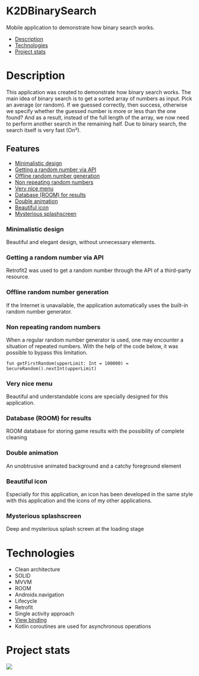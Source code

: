 # K2DBinarySearch
Mobile application to demonstrate how binary search works.

- [Description](#description)
- [Technologies](#technology)
- [Project stats](#project_stats)

# Description
This application was created to demonstrate how binary search works. The main idea of binary search is to get a sorted array of numbers as input. Pick an average (or random). If we guessed correctly, then success, otherwise we specify whether the guessed number is more or less than the one found? And as a result, instead of the full length of the array, we now need to perform another search in the remaining half. Due to binary search, the search itself is very fast (On²).

## Features
- [Minimalistic design](#minimalistic_design)
- [Getting a random number via API](#)
- [Offline random number generation](#)
- [Non repeating random numbers](#)
- [Very nice menu](#)
- [Database (ROOM) for results](#)
- [Double animation](#)
- [Beautiful icon](#)
- [Mysterious splashscreen](#)

### Minimalistic design
Beautiful and elegant design, without unnecessary elements.


### Getting a random number via API
Retrofit2 was used to get a random number through the API of a third-party resource.


### Offline random number generation
If the Internet is unavailable, the application automatically uses the built-in random number generator.


### Non repeating random numbers
When a regular random number generator is used, one may encounter a situation of repeated numbers. With the help of the code below, it was possible to bypass this limitation.

```fun getFirstRandom(upperLimit: Int = 100000) = SecureRandom().nextInt(upperLimit)```


### Very nice menu
Beautiful and understandable icons are specially designed for this application.


### Database (ROOM) for results
ROOM database for storing game results with the possibility of complete cleaning


### Double animation
An unobtrusive animated background and a catchy foreground element


### Beautiful icon
Especially for this application, an icon has been developed in the same style with this application and the icons of my other applications.


### Mysterious splashscreen
Deep and mysterious splash screen at the loading stage



# Technologies
- Clean architecture 
- SOLID
- MVVM
- ROOM
- Androidx.navigation
- Lifecycle
- Retrofit
- Single activity approach
- [View binding](https://developer.android.com/topic/libraries/view-binding)
- Kotlin coroutines are used for asynchronous operations

# Project stats
<img src="https://github.com/K2D2021/K2DBinarySearch/blob/master/K2DBinarySearchStatistics.jpg">


